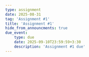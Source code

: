 ```yaml
---
type: assignment
date: 2025-08-31
tag: 'Assignment #1'
title: 'Assignment #1'
hide_from_announcments: true
due_event: 
    type: due
    date: 2025-09-10T23:59:59+3:30
    description: 'Assignment #1 due'
---
```

